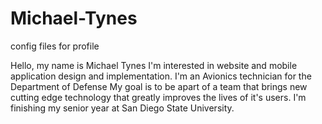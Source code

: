 # Michael-Tynes
config files for profile

Hello, my name is Michael Tynes
I'm interested in website and mobile application design and implementation.
I'm an Avionics technician for the Department of Defense 
My goal is to be apart of a team that brings new cutting edge technology that greatly improves the lives of it's users.
I'm finishing my senior year at San Diego State University.
